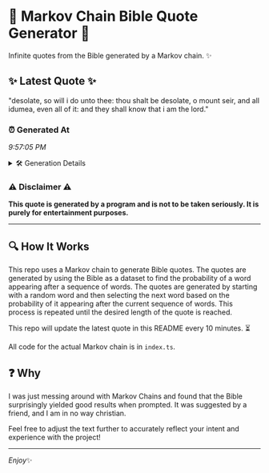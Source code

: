 # 📖 Markov Chain Bible Quote Generator 📖

Infinite quotes from the Bible generated by a Markov chain. ✨

## ✨ Latest Quote ✨
"desolate, so will i do unto thee: thou shalt be desolate, o mount seir, and all idumea, even all of it: and they shall know that i am the lord."

### ⏰ Generated At
*9:57:05 PM*

<details>
    <summary>🛠️ Generation Details</summary>
    <p>
        <strong>🌱 Seed:</strong> desolate,<br>
        <strong>🔄 Iterations:</strong> 29<br>
        <strong>📜 Context History:</strong><br>[ desolate, ]: so<br>[ desolate,, so ]: will<br>[ desolate,, so, will ]: i<br>[ desolate,, so, will, i ]: do<br>[ desolate,, so, will, i, do ]: unto<br>[ desolate,, so, will, i, do, unto ]: thee:<br>[ so, will, i, do, unto, thee: ]: thou<br>[ will, i, do, unto, thee:, thou ]: shalt<br>[ i, do, unto, thee:, thou, shalt ]: be<br>[ do, unto, thee:, thou, shalt, be ]: desolate,<br>[ unto, thee:, thou, shalt, be, desolate, ]: o<br>[ thee:, thou, shalt, be, desolate,, o ]: mount<br>[ thou, shalt, be, desolate,, o, mount ]: seir,<br>[ shalt, be, desolate,, o, mount, seir, ]: and<br>[ be, desolate,, o, mount, seir,, and ]: all<br>[ desolate,, o, mount, seir,, and, all ]: idumea,<br>[ o, mount, seir,, and, all, idumea, ]: even<br>[ mount, seir,, and, all, idumea,, even ]: all<br>[ seir,, and, all, idumea,, even, all ]: of<br>[ and, all, idumea,, even, all, of ]: it:<br>[ all, idumea,, even, all, of, it: ]: and<br>[ idumea,, even, all, of, it:, and ]: they<br>[ even, all, of, it:, and, they ]: shall<br>[ all, of, it:, and, they, shall ]: know<br>[ of, it:, and, they, shall, know ]: that<br>[ it:, and, they, shall, know, that ]: i<br>[ and, they, shall, know, that, i ]: am<br>[ they, shall, know, that, i, am ]: the<br>[ shall, know, that, i, am, the ]: lord.<br>
    </p>
</details>

### ⚠️ Disclaimer ⚠️
**This quote is generated by a program and is not to be taken seriously. It is purely for entertainment purposes.**

---

## 🔍 How It Works

This repo uses a Markov chain to generate Bible quotes. The quotes are generated by using the Bible as a dataset to find the probability of a word appearing after a sequence of words. The quotes are generated by starting with a random word and then selecting the next word based on the probability of it appearing after the current sequence of words. This process is repeated until the desired length of the quote is reached.

This repo will update the latest quote in this README every 10 minutes. ⏳

All code for the actual Markov chain is in `index.ts`.

## ❓ Why

I was just messing around with Markov Chains and found that the Bible surprisingly yielded good results when prompted. 
It was suggested by a friend, and I am in no way christian.

Feel free to adjust the text further to accurately reflect your intent and experience with the project!

---

*Enjoy*✨
